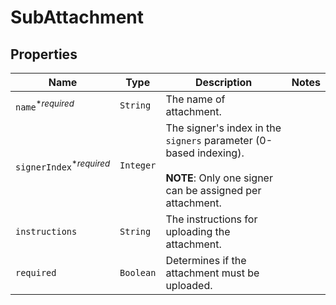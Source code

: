 

# SubAttachment



## Properties

Name | Type | Description | Notes
------------ | ------------- | ------------- | -------------
| `name`<sup>*_required_</sup> | ```String``` |  The name of attachment.  |  |
| `signerIndex`<sup>*_required_</sup> | ```Integer``` |  The signer&#39;s index in the `signers` parameter (0-based indexing).<br><br>**NOTE**: Only one signer can be assigned per attachment.  |  |
| `instructions` | ```String``` |  The instructions for uploading the attachment.  |  |
| `required` | ```Boolean``` |  Determines if the attachment must be uploaded.  |  |



